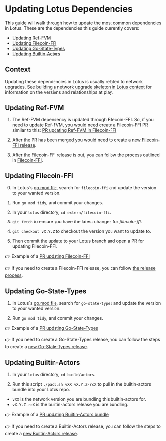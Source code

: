 # Updating Lotus Dependencies

This guide will walk through how to update the most common dependencies in Lotus. These are the dependencies this guide currently covers:

<!-- no toc -->
- [Updating Ref-FVM](#updating-ref-fvm)
- [Updating Filecoin-FFI](#updating-filecoin-ffi)
- [Updating Go-State-Types](#updating-go-state-types)
- [Updating Builtin-Actors](#updating-builtin-actors)

## Context

Updating these dependencies in Lotus is usually related to network upgrades.  See [building a network upgrade skeleton in Lotus context](./Building_a_network_skeleton.md#context) for information on the versions and relationships at play.

## Updating Ref-FVM

1. The Ref-FVM dependency is updated through Filecoin-FFI. So, if you need to update Ref-FVM, you would need create a Filecoin-FFI PR similar to this: [PR updating Ref-FVM in Filecoin-FFI](https://github.com/filecoin-project/filecoin-ffi/pull/447)

2. After the PR has been merged you would need to create a [new Filecoin-FFI release](https://github.com/filecoin-project/filecoin-ffi?tab=readme-ov-file#release-process).

3. After the Filecoin-FFI release is out, you can follow the process outlined in [Filecoin-FFI](#updating-filecoin-ffi).

## Updating Filecoin-FFI

0. In Lotus´s [go.mod file](https://github.com/filecoin-project/lotus/blob/master/go.mod), search for `filecoin-ffi` and update the version to your wanted version.

0. Run `go mod tidy`, and commit your changes.

1. In your `lotus` directory, `cd extern/filecoin-ffi`.

2. `git fetch` to ensure you have the latest changes for *filecoin-ffi*.

3. `git checkout vX.Y.Z` to checkout the version you want to update to.

4. Then commit the update to your Lotus branch and open a PR for updating Filecoin-FFI.

👉 Example of a [PR updating Filecoin-FFI](https://github.com/filecoin-project/lotus/pull/11431)

👉 If you need to create a Filecoin-FFI release, you can follow [the release process](https://github.com/filecoin-project/filecoin-ffi?tab=readme-ov-file#release-process).

## Updating Go-State-Types

1. In Lotus´s [go.mod file](https://github.com/filecoin-project/lotus/blob/master/go.mod), search for `go-state-types` and update the version to your wanted version.

2. Run `go mod tidy`, and commit your changes.

👉 Example of a [PR updating Go-State-Types](https://github.com/filecoin-project/lotus/pull/11732)

👉 If you need to create a Go-State-Types release, you can follow the steps to create a [new Go-State-Types release](https://github.com/filecoin-project/go-state-types?tab=readme-ov-file#release-process).

## Updating Builtin-Actors

1. In your `lotus` directory, `cd build/actors`.

2. Run this script `./pack.sh vXX vX.Y.Z-rcX` to pull in the builtin-actors bundle into your Lotus repo. 

- `vXX` is the network version you are bundling this builtin-actors for.
- `vX.Y.Z-rcX` is the builtin-actors release you are bundling.

👉 Example of a [PR updating Builtin-Actors bundle](https://github.com/filecoin-project/lotus/pull/11682/)

👉 If you need to create a Builtin-Actors release, you can follow the steps to create a [new Builtin-Actors release](https://github.com/filecoin-project/builtin-actors/?tab=readme-ov-file#releasing).